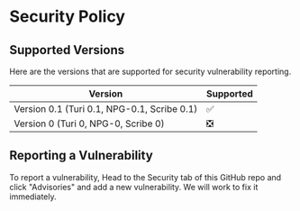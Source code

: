 # Security Policy

## Supported Versions

Here are the versions that are supported for security vulnerability reporting.

| Version | Supported          |
| ------- | ------------------ |
| Version 0.1 (Turi 0.1, NPG-0.1, Scribe 0.1)   | ✅ |
| Version 0 (Turi 0, NPG-0, Scribe 0)   | ❎ |

## Reporting a Vulnerability

To report a vulnerability, Head to the Security tab of this GitHub repo and click "Advisories" and add a new vulnerability. We will work to fix it immediately.
